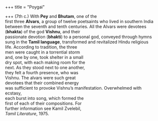 +++
title = "Poygai"

+++
(7th c.) With **Pey** and **Bhutam**, one of the  
first three **Alvars**, a group of twelve poetsaints who lived in southern India  
between the seventh and tenth centuries. All the Alvars were devotees  
(**bhakta**) of the god **Vishnu**, and their  
passionate devotion (**bhakti**) to a personal god, conveyed through hymns  
sung in the **Tamil language**, transformed and revitalized Hindu religious  
life. According to tradition, the three  
men were caught in a torrential storm  
and, one by one, took shelter in a small  
dry spot, with each making room for the  
next. As they stood next to one another,  
they felt a fourth presence, who was  
Vishnu. The alvars were such great  
devotees that their combined energy  
was sufficient to provoke Vishnu’s manifestation. Overwhelmed with ecstasy,  
each burst into song, which formed the  
first of each of their compositions. For  
further information see Kamil Zvelebil,  
*Tamil Literature*, 1975.